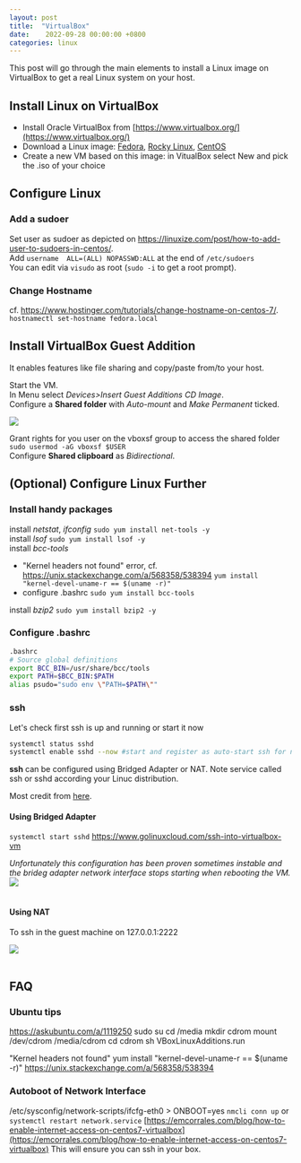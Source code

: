 ```yaml
---
layout: post
title:	"VirtualBox"
date:	 2022-09-28 00:00:00 +0800
categories: linux
---
```


This post will go through the main elements to install a Linux image on VirtualBox to get a real Linux system on your host.

## Install Linux on VirtualBox
- Install Oracle VirtualBox from [https://www.virtualbox.org/](https://www.virtualbox.org/)
- Download a Linux image: [Fedora](https://getfedora.org/en/workstation/download/), [Rocky Linux](https://rockylinux.org/), [CentOS](http://isoredirect.centos.org/centos/7/isos/)
- Create a new VM based on this image: in VitualBox select New and pick the .iso of your choice

## Configure Linux

### Add a sudoer
Set user as sudoer as depicted on https://linuxize.com/post/how-to-add-user-to-sudoers-in-centos/.  
Add `username  ALL=(ALL) NOPASSWD:ALL` at the end of `/etc/sudoers`    
You can edit via `visudo` as root (`sudo -i` to get a root prompt).  

### Change Hostname
cf. https://www.hostinger.com/tutorials/change-hostname-on-centos-7/.
`hostnamectl set-hostname fedora.local`

## Install VirtualBox Guest Addition
It enables features like file sharing and copy/paste from/to your host.

Start the VM.  
In Menu select _Devices>Insert Guest Additions CD Image_.  
Configure a **Shared folder** with _Auto-mount_ and _Make Permanent_ ticked.  
<div class="row mt-3">
    <div class="col-sm mt-3 mt-md-0">
        <img class="img-fluid rounded z-depth-1" src="{{ site.baseurl }}/assets/img/2022-09-28-vbox-ga-shared-folder.png">
    </div>
</div>

Grant rights for you user on the vboxsf group to access the shared folder `sudo usermod -aG vboxsf $USER`  
Configure **Shared clipboard** as _Bidirectional_.  

## (Optional) Configure Linux Further

### Install handy packages
install _netstat_, _ifconfig_ `sudo yum install net-tools -y`  
install _lsof_ `sudo yum install lsof -y`  
install _bcc-tools_  
- "Kernel headers not found" error, cf. https://unix.stackexchange.com/a/568358/538394
`yum install "kernel-devel-uname-r == $(uname -r)" `
- configure .bashrc `sudo yum install bcc-tools`  

install _bzip2_ `sudo yum install bzip2 -y`

### Configure .bashrc
```bash
.bashrc
# Source global definitions
export BCC_BIN=/usr/share/bcc/tools
export PATH=$BCC_BIN:$PATH
alias psudo="sudo env \"PATH=$PATH\""
```

### ssh
Let's check first ssh is up and running or start it now
```bash
systemctl status sshd
systemctl enable sshd --now #start and register as auto-start ssh for next VM boot
```

**ssh** can be configured using Bridged Adapter or NAT.
Note service called ssh or sshd according your Linuc distribution.

Most credit from [here](https://www.golinuxcloud.com/ssh-into-virtualbox-vm/).  

#### Using Bridged Adapter
`systemctl start sshd` https://www.golinuxcloud.com/ssh-into-virtualbox-vm

<div class="alert alert-danger" role="alert"><i class="fa fa-exclamation-circle">
Unfortunately this configuration has been proven sometimes instable and the brideg adapter network interface stops starting when rebooting the VM.</i></div>

<div class="row mt-3">
    <div class="col-sm mt-3 mt-md-0">
        <img class="img-fluid rounded z-depth-1" src="{{ site.baseurl }}/assets/img/2022-09-28-vbox-bridged-adapter.png">
    </div>
</div>
<br/>

#### Using NAT
To ssh in the guest machine on 127.0.0.1:2222
<div class="row mt-3">
    <div class="col-sm mt-3 mt-md-0">
        <img class="img-fluid rounded z-depth-1" src="{{ site.baseurl }}/assets/img/2022-09-28-vbox-nat.png">
    </div>
</div>
<br/>

## FAQ

### Ubuntu tips
https://askubuntu.com/a/1119250
sudo su
cd /media
mkdir cdrom
mount /dev/cdrom /media/cdrom
cd cdrom
sh VBoxLinuxAdditions.run

"Kernel headers not found"
yum install "kernel-devel-uname-r == $(uname -r)" 
https://unix.stackexchange.com/a/568358/538394

### Autoboot of Network Interface
/etc/sysconfig/network-scripts/ifcfg-eth0 > ONBOOT=yes
`nmcli conn up` or `systemctl restart network.service`
[https://emcorrales.com/blog/how-to-enable-internet-access-on-centos7-virtualbox](https://emcorrales.com/blog/how-to-enable-internet-access-on-centos7-virtualbox)
This will ensure you can ssh in your box. 